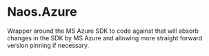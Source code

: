 # Naos.Azure
Wrapper around the MS Azure SDK to code against that will absorb changes in the SDK by MS Azure and allowing more straight forward version pinning if necessary.
